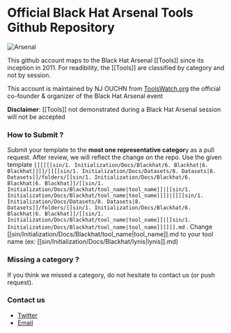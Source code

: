 # Official Black Hat Arsenal Tools Github Repository

![Arsenal](https://www.toolswatch.org/wp-content/uploads/2016/12/bharsenal.png) 

This github account maps to the Black Hat Arsenal [[Tools]] since its inception in 2011. 
For readibility, the [[Tools]] are classified by category and not by session. 

This account is maintained by NJ OUCHN from [ToolsWatch.org](https://www.toolswatch.org) the official co-founder & organizer of the Black Hat Arsenal event


**Disclaimer**: [[Tools]] not demonstrated during a Black Hat Arsenal session will not be accepted

### How to Submit ? 

Submit your template to the **most one representative categor**y as a pull request. After review, we will reflect the change on the repo.
Use the given template `[[[[[[sin/1. Initialization/Docs/Blackhat/6. Blackhat|6. Blackhat]]]]/[[[[sin/1. Initialization/Docs/Datasets/8. Datasets|8. Datasets]]/folders/[[sin/1. Initialization/Docs/Blackhat/6. Blackhat|6. Blackhat]]/[[sin/1. Initialization/Docs/Blackhat/tool_name|tool_name]]|[[sin/1. Initialization/Docs/Blackhat/tool_name|tool_name]]]]|[[[[sin/1. Initialization/Docs/Datasets/8. Datasets|8. Datasets]]/folders/[[sin/1. Initialization/Docs/Blackhat/6. Blackhat|6. Blackhat]]/[[sin/1. Initialization/Docs/Blackhat/tool_name|tool_name]]|[[sin/1. Initialization/Docs/Blackhat/tool_name|tool_name]]]]]].md` . 
Change [[sin/Initialization/Docs/Blackhat/tool_name|tool_name]].md to your tool name (ex: [[sin/Initialization/Docs/Blackhat/lynis|lynis]].md)

### Missing a category ? 

If you think we missed a category, do not hesitate to contact us (or push request).

### Contact us

* [Twitter](https://twitter.com/toolswatch)
* [Email](mailto:hacker@toolswatch.org)
